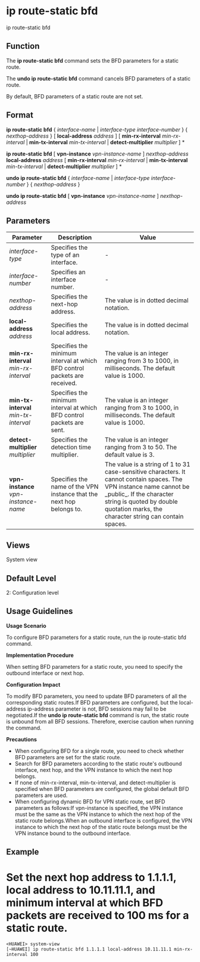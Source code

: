ip route-static bfd
===================

ip route-static bfd

Function
--------



The **ip route-static bfd** command sets the BFD parameters for a static route.

The **undo ip route-static bfd** command cancels BFD parameters of a static route.



By default, BFD parameters of a static route are not set.


Format
------

**ip route-static bfd** { *interface-name* | *interface-type* *interface-number* } { *nexthop-address* } [ **local-address** *address* ] [ **min-rx-interval** *min-rx-interval* | **min-tx-interval** *min-tx-interval* | **detect-multiplier** *multiplier* ] \*

**ip route-static bfd** [ **vpn-instance** *vpn-instance-name* ] *nexthop-address* **local-address** *address* [ **min-rx-interval** *min-rx-interval* | **min-tx-interval** *min-tx-interval* | **detect-multiplier** *multiplier* ] \*

**undo ip route-static bfd** { *interface-name* | *interface-type* *interface-number* } { *nexthop-address* }

**undo ip route-static bfd** [ **vpn-instance** *vpn-instance-name* ] *nexthop-address*


Parameters
----------

| Parameter | Description | Value |
| --- | --- | --- |
| *interface-type* | Specifies the type of an interface. | - |
| *interface-number* | Specifies an interface number. | - |
| *nexthop-address* | Specifies the next-hop address. | The value is in dotted decimal notation. |
| **local-address** *address* | Specifies the local address. | The value is in dotted decimal notation. |
| **min-rx-interval** *min-rx-interval* | Specifies the minimum interval at which BFD control packets are received. | The value is an integer ranging from 3 to 1000, in milliseconds. The default value is 1000. |
| **min-tx-interval** *min-tx-interval* | Specifies the minimum interval at which BFD control packets are sent. | The value is an integer ranging from 3 to 1000, in milliseconds. The default value is 1000. |
| **detect-multiplier** *multiplier* | Specifies the detection time multiplier. | The value is an integer ranging from 3 to 50. The default value is 3. |
| **vpn-instance** *vpn-instance-name* | Specifies the name of the VPN instance that the next hop belongs to. | The value is a string of 1 to 31 case-sensitive characters. It cannot contain spaces. The VPN instance name cannot be \_public\_. If the character string is quoted by double quotation marks, the character string can contain spaces. |



Views
-----

System view


Default Level
-------------

2: Configuration level


Usage Guidelines
----------------

**Usage Scenario**

To configure BFD parameters for a static route, run the ip route-static bfd command.

**Implementation Procedure**

When setting BFD parameters for a static route, you need to specify the outbound interface or next hop.

**Configuration Impact**

To modify BFD parameters, you need to update BFD parameters of all the corresponding static routes.If BFD parameters are configured, but the local-address ip-address parameter is not, BFD sessions may fail to be negotiated.If the **undo ip route-static bfd** command is run, the static route is unbound from all BFD sessions. Therefore, exercise caution when running the command.

**Precautions**

* When configuring BFD for a single route, you need to check whether BFD parameters are set for the static route.
* Search for BFD parameters according to the static route's outbound interface, next hop, and the VPN instance to which the next hop belongs.
* If none of min-rx-interval, min-tx-interval, and detect-multiplier is specified when BFD parameters are configured, the global default BFD parameters are used.
* When configuring dynamic BFD for VPN static route, set BFD parameters as follows:If vpn-instance is specified, the VPN instance must be the same as the VPN instance to which the next hop of the static route belongs.When an outbound interface is configured, the VPN instance to which the next hop of the static route belongs must be the VPN instance bound to the outbound interface.

Example
-------

# Set the next hop address to 1.1.1.1, local address to 10.11.11.1, and minimum interval at which BFD packets are received to 100 ms for a static route.
```
<HUAWEI> system-view
[~HUAWEI] ip route-static bfd 1.1.1.1 local-address 10.11.11.1 min-rx-interval 100

```